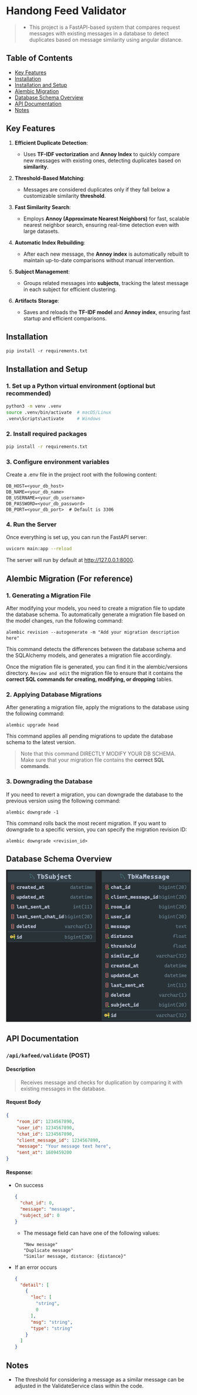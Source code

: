 # Handong Feed Validator
> - This project is a FastAPI-based system that compares request messages with existing messages in a database to detect duplicates based on message similarity using angular distance.

## Table of Contents
- [Key Features](#key-features)
- [Installation](#installation)
- [Installation and Setup](#installation-and-setup)
- [Alembic Migration](#alembic-migration-for-reference)
- [Database Schema Overview](#database-schema-overview)
- [API Documentation](#api-documentation)
- [Notes](#notes)

## Key Features

1. **Efficient Duplicate Detection**: 
   - Uses **TF-IDF vectorization** and **Annoy Index** to quickly compare new messages with existing ones, detecting duplicates based on **similarity**.

2. **Threshold-Based Matching**: 
   - Messages are considered duplicates only if they fall below a customizable similarity **threshold**.

3. **Fast Similarity Search**: 
   - Employs **Annoy (Approximate Nearest Neighbors)** for fast, scalable nearest neighbor search, ensuring real-time detection even with large datasets.

4. **Automatic Index Rebuilding**: 
   - After each new message, the **Annoy index** is automatically rebuilt to maintain up-to-date comparisons without manual intervention.

5. **Subject Management**: 
   - Groups related messages into **subjects**, tracking the latest message in each subject for efficient clustering.

6. **Artifacts Storage**: 
   - Saves and reloads the **TF-IDF model** and **Annoy index**, ensuring fast startup and efficient comparisons.

## Installation
```shell
pip install -r requirements.txt
```

## Installation and Setup
### 1. Set up a Python virtual environment (optional but recommended)
```bash
python3 -m venv .venv
source .venv/bin/activate  # macOS/Linux
.venv\Scripts\activate     # Windows
```

### 2. Install required packages

```bash
pip install -r requirements.txt
```

### 3. Configure environment variables

Create a .env file in the project root with the following content:

```env
DB_HOST=<your_db_host>
DB_NAME=<your_db_name>
DB_USERNAME=<your_db_username>
DB_PASSWORD=<your_db_password>
DB_PORT=<your_db_port>  # Default is 3306
```

### 4. Run the Server

Once everything is set up, you can run the FastAPI server:

```bash
uvicorn main:app --reload
```
The server will run by default at http://127.0.0.1:8000.

## Alembic Migration (For reference)
### 1. Generating a Migration File
After modifying your models, you need to create a migration file to update the database schema. To automatically generate a migration file based on the model changes, run the following command:
```shell
alembic revision --autogenerate -m "Add your migration description here"
```
This command detects the differences between the database schema and the SQLAlchemy models, and generates a migration file accordingly.

Once the migration file is generated, you can find it in the alembic/versions directory. `Review and edit` the migration file to ensure that it contains the **correct SQL commands for creating, modifying, or dropping** tables.

### 2.  Applying Database Migrations
After generating a migration file, apply the migrations to the database using the following command:
```shell
alembic upgrade head
```
This command applies all pending migrations to update the database schema to the latest version.
> Note that this command DIRECTLY MODIFY YOUR DB SCHEMA.   
> Make sure that your migration file contains the **correct SQL commands**.

### 3. Downgrading the Database
If you need to revert a migration, you can downgrade the database to the previous version using the following command:
```shell
alembic downgrade -1
```
This command rolls back the most recent migration. If you want to downgrade to a specific version, you can specify the migration revision ID:
```shell
alembic downgrade <revision_id>
```


## Database Schema Overview
![ERD.png](assets/ERD.png)

## API Documentation
### `/api/kafeed/validate` (POST)
#### Description
>Receives message and checks for duplication by comparing it with existing messages in the database.

#### Request Body
```json
{
    "room_id": 1234567890,
    "user_id": 1234567890,
    "chat_id": 1234567890,
    "client_message_id": 1234567890,
    "message": "Your message text here",
    "sent_at": 1609459200
}
```
#### Response:
- On success
  ```json
  {
    "chat_id": 0,
    "message": "message",
    "subject_id": 0
  }
   ```
  - The message field can have one of the following values:
      ```
      "New message"
      "Duplicate message"
      "Similar message, distance: {distance}"
      ```

- If an error occurs 
  ```json
  {
    "detail": [
      {
        "loc": [
          "string",
          0
        ],
        "msg": "string",
        "type": "string"
      }
    ]
  }
  ```

## Notes
- The threshold for considering a message as a similar message can be adjusted in the ValidateService class within the code.